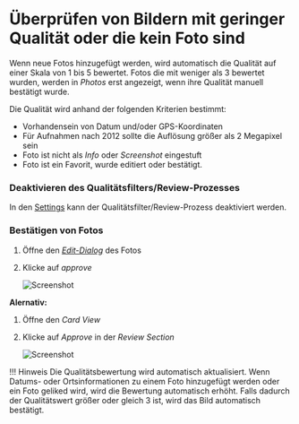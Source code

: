 # Überprüfen von Bildern mit geringer Qualität oder die kein Foto sind #
Wenn neue Fotos hinzugefügt werden, wird automatisch die Qualität auf einer Skala von 1 bis 5 bewertet. Fotos die mit weniger als 3 bewertet wurden, werden in *Photos* erst angezeigt, wenn ihre Qualität manuell bestätigt wurde.

Die Qualität wird anhand der folgenden Kriterien bestimmt:

* Vorhandensein von Datum und/oder GPS-Koordinaten
* Für Aufnahmen nach 2012 sollte die Auflösung größer als 2 Megapixel sein
* Foto ist nicht als *Info* oder *Screenshot* eingestuft
* Foto ist ein Favorit, wurde editiert oder bestätigt.

### Deaktivieren des Qualitätsfilters/Review-Prozesses ###
In den [Settings](../settings/ui.md) kann der Qualitätsfilter/Review-Prozess deaktiviert werden.

### Bestätigen von Fotos ###
1. Öffne den [*Edit-Dialog*](edit.md) des Fotos
2. Klicke auf *approve*

    ![Screenshot](img/review.png)
    
**Alernativ:**

1. Öffne den *Card View*
2. Klicke auf *Approve* in der *Review Section*

    ![Screenshot](img/review-2.png)

!!! Hinweis
    Die Qualitätsbewertung wird automatisch aktualisiert.
    Wenn Datums- oder Ortsinformationen zu einem Foto hinzugefügt werden oder ein Foto geliked wird, wird die Bewertung automatisch erhöht.
    Falls dadurch der Qualitätswert größer oder gleich 3 ist, wird das Bild automatisch bestätigt.